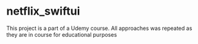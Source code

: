 # netflix_swiftui

This project is a part of a Udemy course.
All approaches was repeated as they are in course for educational purposes
